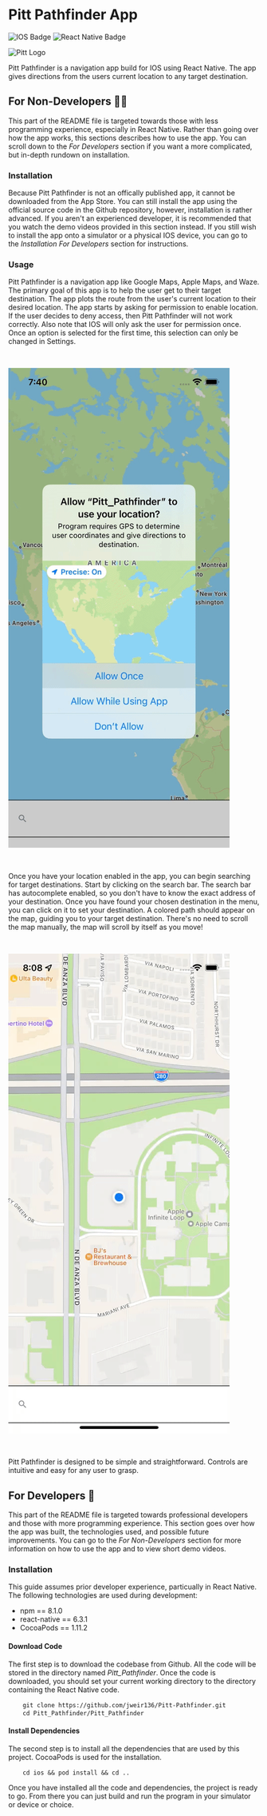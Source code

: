 # Pitt Pathfinder App
![IOS Badge](https://img.shields.io/badge/iOS-000000?style=for-the-badge&logo=ios&logoColor=white)
![React Native Badge](https://img.shields.io/badge/React_Native-20232A?style=for-the-badge&logo=react&logoColor=61DAFB)

![Pitt Logo](https://pittband.com/images/logos/site/site.png)

Pitt Pathfinder is a navigation app build for IOS using React Native. The app gives directions from the users current location to any target destination.

## For Non-Developers 🚫🔧

This part of the README file is targeted towards those with less programming experience, especially in React Native. Rather than going over how the app works, this sections describes how to use the app. You can scroll down to the <i>For Developers</i> section if you want a more complicated, but in-depth rundown on installation.

### Installation

Because Pitt Pathfinder is not an offically published app, it cannot be downloaded from the App Store. You can still install the app using the official source code in the Github repository, however, installation is rather advanced. If you aren't an experienced developer, it is recommended that you watch the demo videos provided in this section instead. If you still wish to install the app onto a simulator or a physical IOS device, you can go to the <i>Installation For Developers</i> section for instructions.

### Usage

Pitt Pathfinder is a navigation app like Google Maps, Apple Maps, and Waze. The primary goal of this app is to help the user get to their target destination. The app plots the route from the user's current location to their desired location. The app starts by asking for permission to enable location. If the user decides to deny access, then Pitt Pathfinder will not work correctly. Also note that IOS will only ask the user for permission once. Once an option is selected for the first time, this selection can only be changed in Settings.

</br>

![Enabling Location GIF](videos/Enabling_Location.gif)

</br>

Once you have your location enabled in the app, you can begin searching for target destinations. Start by clicking on the search bar. The search bar has autocomplete enabled, so you don't have to know the exact address of your destination. Once you have found your chosen destination in the menu, you can click on it to set your destination. A colored path should appear on the map, guiding you to your target destination. There's no need to scroll the map manually, the map will scroll by itself as you move!

</br>

![Search Location](videos/Search_Location.gif)

</br>

Pitt Pathfinder is designed to be simple and straightforward. Controls are intuitive and easy for any user to grasp.

## For Developers 🔧

This part of the README file is targeted towards professional developers and those with more programming experience. This section goes over how the app was built, the technologies used, and possible future improvements. You can go to the <i>For Non-Developers</i> section for more information on how to use the app and to view short demo videos.

### Installation

This guide assumes prior developer experience, particually in React Native. The following technologies are used during development:

- npm == 8.1.0
- react-native == 6.3.1
- CocoaPods == 1.11.2

#### Download Code

The first step is to download the codebase from Github. All the code will be stored in the directory named <i>Pitt_Pathfinder</i>. Once the code is downloaded, you should set your current working directory to the directory containing the React Native code.

```
    git clone https://github.com/jweir136/Pitt-Pathfinder.git
    cd Pitt_Pathfinder/Pitt_Pathfinder
```

#### Install Dependencies

The second step is to install all the dependencies that are used by this project. CocoaPods is used for the installation.

```
    cd ios && pod install && cd ..
```

Once you have installed all the code and dependencies, the project is ready to go. From there you can just build and run the program in your simulator or device or choice.
